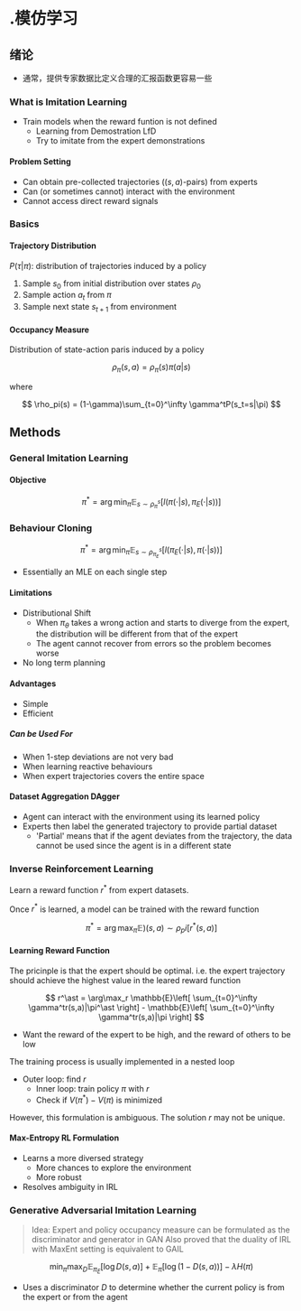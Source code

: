 # .模仿学习

## 绪论

- 通常，提供专家数据比定义合理的汇报函数更容易一些

### What is Imitation Learning

- Train models when the reward funtion is not defined
  - Learning from Demostration LfD
  - Try to imitate from the expert demonstrations

#### Problem Setting

- Can obtain pre-collected trajectories ($(s,a)$-pairs) from experts
- Can (or sometimes cannot) interact with the environment
- Cannot access direct reward signals

### Basics

#### Trajectory Distribution

$P(\tau|\pi)$: distribution of trajectories induced by a policy

1. Sample $s_0$ from initial distribution over states $\rho_0$
2. Sample action $a_t$ from $\pi$
3. Sample next state $s_{t+1}$ from environment

#### Occupancy Measure

Distribution of state-action paris induced by a policy

$$ \rho_\pi(s,a) = \rho_\pi(s)\pi(a|s) $$

where

$$ \rho_pi(s) = (1-\gamma)\sum_{t=0}^\infty \gamma^tP(s_t=s|\pi) $$

## Methods

### General Imitation Learning

#### Objective

$$ \pi^\ast = \arg\min_\pi \mathbb{E}_{s\sim \rho_\pi^s}[l(\pi(\cdot|s), \pi_E(\cdot|s))] $$

### Behaviour Cloning

$$ \pi^\ast = \arg\min_\pi \mathbb{E}_{s\sim \rho_{\pi_E}^s}[l(\pi_E(\cdot|s), \pi(\cdot|s))] $$

- Essentially an MLE on each single step

#### Limitations

- Distributional Shift
  - When $\pi_\theta$ takes a wrong action and starts to diverge from the expert, the distribution will be different from that of the expert
  - The agent cannot recover from errors so the problem becomes worse
- No long term planning

#### Advantages

- Simple
- Efficient

##### Can be Used For

- When 1-step deviations are not very bad
- When learning reactive behaviours
- When expert trajectories covers the entire space

#### Dataset Aggregation DAgger

- Agent can interact with the environment using its learned policy
- Experts then label the generated trajectory to provide partial dataset
  - 'Partial' means that if the agent deviates from the trajectory, the data cannot be used since the agent is in a different state

### Inverse Reinforcement Learning

Learn a reward function $r^\ast$ from expert datasets.

Once $r^\ast$ is learned, a model can be trained with the reward function

$$ \pi^\ast = \arg\max_\pi \mathbb{E}){(s,a)\sim\rho_pi}[r^\ast(s,a)] $$

#### Learning Reward Function

The pricinple is that the expert should be optimal. i.e. the expert trajectory should achieve the highest value in the leared reward function

$$ r^\ast = \arg\max_r \mathbb{E}\left[ \sum_{t=0}^\infty \gamma^tr(s,a)|\pi^\ast \right] - \mathbb{E}\left[ \sum_{t=0}^\infty \gamma^tr(s,a)|\pi \right] $$

- Want the reward of the expert to be high, and the reward of others to be low

The training process is usually implemented in a nested loop

- Outer loop: find $r$
  - Inner loop: train policy $\pi$ with $r$
  - Check if $V(\pi^\ast) - V(\pi)$ is minimized

However, this formulation is ambiguous. The solution $r$ may not be unique.

#### Max-Entropy RL Formulation

- Learns a more diversed strategy
  - More chances to explore the environment
  - More robust
- Resolves ambiguity in IRL

### Generative Adversarial Imitation Learning

> Idea: Expert and policy occupancy measure can be formulated as the discriminator and generator in GAN
> Also proved that the duality of IRL with MaxEnt setting is equivalent to GAIL

$$ \min_\pi\max_D \mathbb{E}_{\pi_E}[\log D(s,a)] + \mathbb{E}_\pi[\log(1-D(s,a))] - \lambda H(\pi) $$

- Uses a discriminator $D$ to determine whether the current policy is from the expert or from the agent
